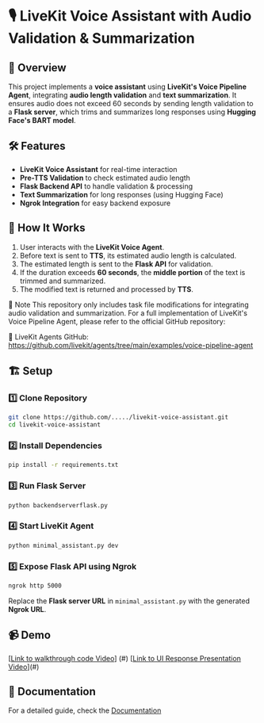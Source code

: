 # 🎙️ LiveKit Voice Assistant with Audio Validation & Summarization  
 
## 🚀 Overview  
This project implements a **voice assistant** using **LiveKit's Voice Pipeline Agent**, integrating **audio length validation** and **text summarization**. It ensures audio does not exceed 60 seconds by sending length validation to a **Flask server**, which trims and summarizes long responses using **Hugging Face's BART model**.  
 
## 🛠️ Features  
- **LiveKit Voice Assistant** for real-time interaction  
- **Pre-TTS Validation** to check estimated audio length  
- **Flask Backend API** to handle validation & processing  
- **Text Summarization** for long responses (using Hugging Face)  
- **Ngrok Integration** for easy backend exposure  
 
## 📌 How It Works  
1. User interacts with the **LiveKit Voice Agent**.  
2. Before text is sent to **TTS**, its estimated audio length is calculated.  
3. The estimated length is sent to the **Flask API** for validation.  
4. If the duration exceeds **60 seconds**, the **middle portion** of the text is trimmed and summarized.  
5. The modified text is returned and processed by **TTS**.

📢 Note
This repository only includes task file modifications for integrating audio validation and summarization.
For a full implementation of LiveKit's Voice Pipeline Agent, please refer to the official GitHub repository:

🔗 LiveKit Agents GitHub: https://github.com/livekit/agents/tree/main/examples/voice-pipeline-agent
 
## 🏗️ Setup  
### 1️⃣ Clone Repository  
```sh
git clone https://github.com/...../livekit-voice-assistant.git
cd livekit-voice-assistant
```
### 2️⃣ Install Dependencies  
```sh
pip install -r requirements.txt
```
### 3️⃣ Run Flask Server  
```sh
python backendserverflask.py
```
### 4️⃣ Start LiveKit Agent  
```sh
python minimal_assistant.py dev
```
### 5️⃣ Expose Flask API using Ngrok  
```sh
ngrok http 5000
```
Replace the **Flask server URL** in `minimal_assistant.py` with the generated **Ngrok URL**.  
 
## 📹 Demo  
[[Link to walkthrough code Video](https://github.com/DeepikaChinnasamy/livekit_agent_assignment/blob/main/video.mp4)] (#)
[[Link to UI Response Presentation Video](https://github.com/DeepikaChinnasamy/livekit_agent_assignment/blob/main/UI%20output%20reference%20video%20.mp4)](#)
 
## 📜 Documentation  
For a detailed guide, check the [Documentation](https://github.com/DeepikaChinnasamy/livekit_agent_assignment/blob/main/Developer%20Home%20Assignment.docx) 
